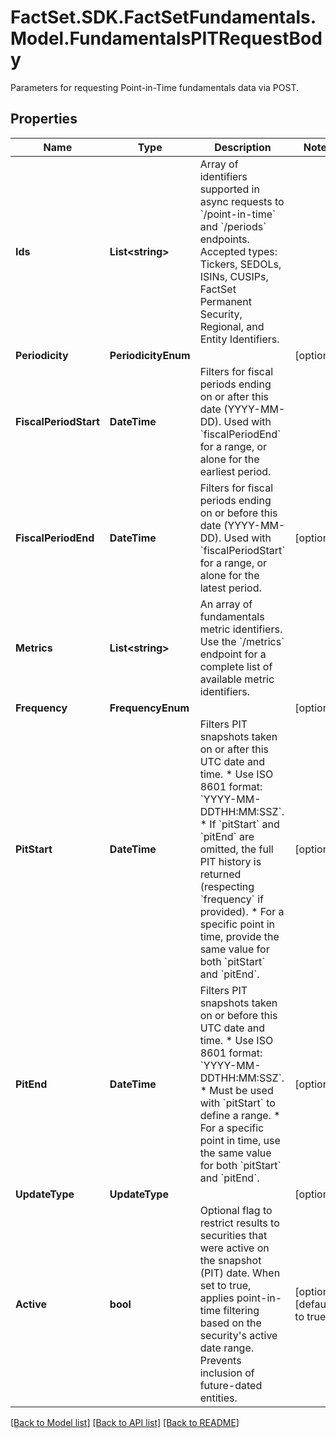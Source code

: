 # FactSet.SDK.FactSetFundamentals.Model.FundamentalsPITRequestBody
Parameters for requesting Point-in-Time fundamentals data via POST.

## Properties

Name | Type | Description | Notes
------------ | ------------- | ------------- | -------------
**Ids** | **List&lt;string&gt;** | Array of identifiers supported in async requests to &#x60;/point-in-time&#x60; and &#x60;/periods&#x60; endpoints.  Accepted types: Tickers, SEDOLs, ISINs, CUSIPs, FactSet Permanent Security, Regional, and Entity Identifiers. | 
**Periodicity** | **PeriodicityEnum** |  | [optional] 
**FiscalPeriodStart** | **DateTime** | Filters for fiscal periods ending on or after this date (YYYY-MM-DD). Used with &#x60;fiscalPeriodEnd&#x60; for a range, or alone for the earliest period. | 
**FiscalPeriodEnd** | **DateTime** | Filters for fiscal periods ending on or before this date (YYYY-MM-DD). Used with &#x60;fiscalPeriodStart&#x60; for a range, or alone for the latest period. | [optional] 
**Metrics** | **List&lt;string&gt;** | An array of fundamentals metric identifiers. Use the &#x60;/metrics&#x60; endpoint for a complete list of available metric identifiers. | 
**Frequency** | **FrequencyEnum** |  | [optional] 
**PitStart** | **DateTime** | Filters PIT snapshots taken on or after this UTC date and time. * Use ISO 8601 format: &#x60;YYYY-MM-DDTHH:MM:SSZ&#x60;. * If &#x60;pitStart&#x60; and &#x60;pitEnd&#x60; are omitted, the full PIT history is returned (respecting &#x60;frequency&#x60; if provided). * For a specific point in time, provide the same value for both &#x60;pitStart&#x60; and &#x60;pitEnd&#x60;.  | [optional] 
**PitEnd** | **DateTime** | Filters PIT snapshots taken on or before this UTC date and time. * Use ISO 8601 format: &#x60;YYYY-MM-DDTHH:MM:SSZ&#x60;. * Must be used with &#x60;pitStart&#x60; to define a range. * For a specific point in time, use the same value for both &#x60;pitStart&#x60; and &#x60;pitEnd&#x60;.  | [optional] 
**UpdateType** | **UpdateType** |  | [optional] 
**Active** | **bool** | Optional flag to restrict results to securities that were active on the snapshot (PIT) date.  When set to true, applies point-in-time filtering based on the security&#39;s active date range. Prevents inclusion of future-dated entities. | [optional] [default to true]

[[Back to Model list]](../README.md#documentation-for-models) [[Back to API list]](../README.md#documentation-for-api-endpoints) [[Back to README]](../README.md)

